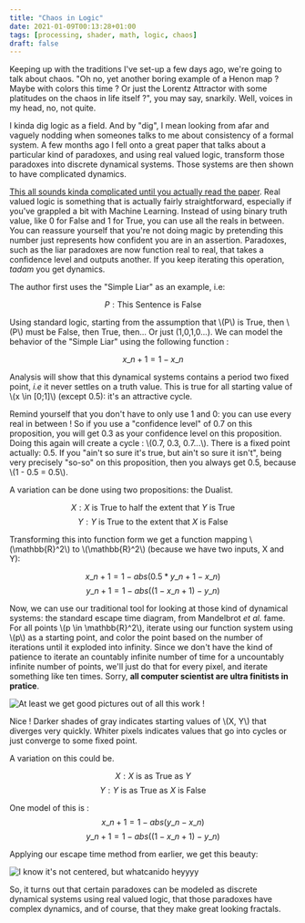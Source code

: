```yaml
---
title: "Chaos in Logic"
date: 2021-01-09T00:13:28+01:00
tags: [processing, shader, math, logic, chaos]
draft: false 
---
```


Keeping up with the traditions I've set-up a few days ago, we're going to talk about chaos. "Oh no, yet another boring example of a Henon map ? Maybe with colors this time ? Or just the Lorentz Attractor with some platitudes on the chaos in life itself ?", you may say, snarkily. Well, voices in my head, no, not quite.

I kinda dig logic as a field. And by "dig", I mean looking from afar and vaguely nodding when someones talks to me about consistency of a formal system. A few months ago I fell onto a great paper that talks about a particular kind of paradoxes, and using real valued logic, transform those paradoxes into discrete dynamical systems. Those systems are then shown to have complicated dynamics. 

[This all sounds kinda complicated until you actually read the paper](https://pdfs.semanticscholar.org/c14bc6069eec278eea39ca0490374.pdf). Real valued logic is something that is actually fairly straightforward, especially if you've grappled a bit with Machine Learning. Instead of using binary truth value, like 0 for False and 1 for True, you can use all the reals in between. You can reassure yourself that you're not doing magic by pretending this number just represents how confident you are in an assertion. Paradoxes, such as the liar paradoxes are now function real to real, that takes a confidence level and outputs another. If you keep iterating this operation, _tadam_ you get dynamics.

The author first uses the "Simple Liar" as an example, i.e:

$$P: \text{This Sentence is False}$$

Using standard logic, starting from the assumption that \\(P\\) is True, then \\(P\\) must be False, then True, then... Or just (1,0,1,0...). We can model the behavior of the "Simple Liar" using the following function : 

$$x\_{n+1} = 1 - x\_n$$

Analysis will show that this dynamical systems contains a period two fixed point, _i.e_ it never settles on a truth value. This is true for all starting value of \\(x \in [0;1]\\) (except 0.5): it's an attractive cycle. 

Remind yourself that you don't have to only use 1 and 0: you can use every real in between ! So if you use a "confidence level" of 0.7 on this proposition, you will get 0.3 as your confidence level on this proposition. Doing this again will create a cycle : \\(0.7, 0.3, 0.7...\\). There is a fixed point actually: 0.5. If you "ain't so sure it's true, but ain't so sure it isn't", being very precisely "so-so" on this proposition, then you always get 0.5, because \\(1 - 0.5 = 0.5\\).

A variation can be done using two propositions: the Dualist.

$$X: X\text{ is True to half the extent that } Y \text{ is True}$$
$$Y: Y\text{ is True to the extent that } X \text{ is False}$$

Transforming this into function form we get a function mapping \\(\mathbb{R}^2\\) to  \\(\mathbb{R}^2\\) (because we have two inputs, X and Y):

$$x\_{n+1} = 1 - abs(0.5 * y\_{n+1} - x\_{n})$$
$$y\_{n+1} = 1 - abs((1 - x\_{n+1}) - y\_n)$$

Now, we can use our traditional tool for looking at those kind of dynamical systems: the standard escape time diagram, from Mandelbrot _et al._ fame. For all points \\(p \in \mathbb{R}^2\\), iterate using our function system using \\(p\\) as a starting point, and color the point based on the number of iterations until it exploded into infinity. Since we don't have the kind of patience to iterate an countably infinite number of time for a uncountably infinite number of points, we'll just do that for every pixel, and iterate something like ten times. Sorry, **all computer scientist are ultra finitists in pratice**.

![At least we get good pictures out of all this work !](/chaoticLogic/dualist.jpg)

Nice ! Darker shades of gray indicates starting values of \\(X, Y\\) that diverges very quickly. Whiter pixels indicates values that go into cycles or just converge to some fixed point.

A variation on this could be. 

$$X: X\text{ is as True as } Y $$
$$Y: Y\text{ is as True as } X \text{ is False}$$

One model of this is :
$$x\_{n+1} = 1 - abs(y\_{n} - x\_{n})$$
$$y\_{n+1} = 1 - abs((1 - x\_{n+1}) - y\_n)$$

Applying our escape time method from earlier, we get this beauty:

![I know it's not centered, but whatcanido heyyyy](/chaoticLogic/dualistChaos.jpg)

So, it turns out that certain paradoxes can be modeled as discrete dynamical systems using real valued logic, that those paradoxes have complex dynamics, and of course, that they make great looking fractals.
